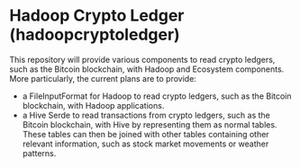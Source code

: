 # Hadoop Crypto Ledger (hadoopcryptoledger)
This repository will provide various components to read crypto ledgers, such as the Bitcoin blockchain, with Hadoop and Ecosystem components. More particularly, the current plans are to provide:
* a FileInputFormat for Hadoop to read crypto ledgers, such as the Bitcoin blockchain, with Hadoop applications.
* a Hive Serde to read transactions from crypto ledgers, such as the Bitcoin blockchain, with Hive by representing them as normal tables. These tables can then be joined with other tables containing other relevant information, such as stock market movements or weather patterns.
